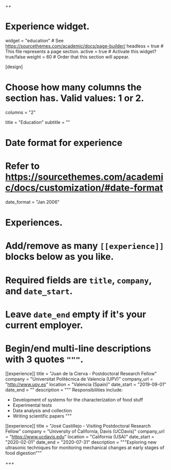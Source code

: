 ++
# Experience widget.
widget = "education"  # See https://sourcethemes.com/academic/docs/page-builder/
headless = true  # This file represents a page section.
active = true  # Activate this widget? true/false
weight = 60  # Order that this section will appear.

[design]
  # Choose how many columns the section has. Valid values: 1 or 2.
  columns = "2"

title = "Education"
subtitle = ""

# Date format for experience
#   Refer to https://sourcethemes.com/academic/docs/customization/#date-format
date_format = "Jan 2006"

# Experiences.
#   Add/remove as many `[[experience]]` blocks below as you like.
#   Required fields are `title`, `company`, and `date_start`.
#   Leave `date_end` empty if it's your current employer.
#   Begin/end multi-line descriptions with 3 quotes `"""`.
[[experience]]
  title = "Juan de la Cierva - Postdoctoral Research Fellow"
  company = "Universitat Politècnica de Valencia (UPV)"
  company_url = "http://www.upv.es"
  location = "Valencia (Spain)"
  date_start = "2019-09-01"
  date_end = ""
  description = """
  Responsibilities include:
  
  * Development of systems for the characterization of food stuff
  * Experimental tests
  * Data analysis and collection
  * Writing scientific papers
  """

[[experience]]
  title = "José Castillejo - Visiting Postdoctoral Research Fellow"
  company = "University of California, Davis (UCDavis)"
  company_url = "https://www.ucdavis.edu"
  location = "California (USA)"
  date_start = "2020-02-01"
  date_end = "2020-07-31"
  description = """Exploring new ultrasonic techniques for monitoring mechanical changes at early stages of food digestion"""

+++
